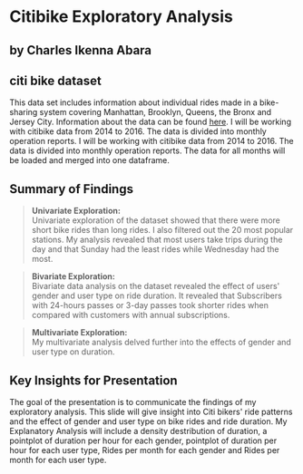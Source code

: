 # Citibike Exploratory Analysis
## by Charles Ikenna Abara


## citi bike dataset

This data set includes information about individual rides made in a bike-sharing system covering Manhattan, Brooklyn, Queens, the Bronx and Jersey City. Information about the data can be found [here](https://ride.citibikenyc.com/system-data). I will be working with citibike data from 2014 to 2016. The data is divided into monthly operation reports. I will be working with citibike data from 2014 to 2016. The data is divided into monthly operation reports. The data for all months will be loaded and merged into one dataframe. 


## Summary of Findings

> **Univariate Exploration:**<br>
Univariate exploration of the dataset showed that there were more short bike rides than long rides. I also filtered out the 20 most popular stations. My analysis revealed that most users take trips during the day and that Sunday had the least rides while Wednesday had the most.


> **Bivariate Exploration:**<br>
Bivariate data analysis on the dataset revealed the effect of users' gender and user type on ride duration. It revealed that Subscribers with 24-hours passes or 3-day passes took shorter rides when compared with customers with annual subscriptions. 

> **Multivariate Exploration:**<br>
My multivariate analysis delved further into the effects of gender and user type on duration.


## Key Insights for Presentation

The goal of the presentation is to communicate the findings of my exploratory analysis. This slide will give insight into Citi bikers' ride patterns and the effect of gender and user type on bike rides and ride duration.  My Explanatory Analysis will include a density destribution of duration, a pointplot of duration per hour for each gender, pointplot of duration per hour for each user type, Rides per month for each gender and Rides per month for each user type.